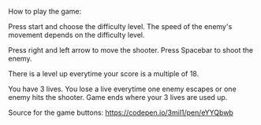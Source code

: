 How to play the game:

Press start and choose the difficulty level. 
The speed of the enemy's movement depends on the difficulty level.


Press right and left arrow to move the shooter.
Press Spacebar to shoot the enemy.

There is a level up everytime your score is a multiple of 18.

You have 3 lives. You lose a live everytime one enemy escapes or one enemy hits the shooter. Game ends where your 3 lives are used up.


Source for the game buttons: https://codepen.io/3mil1/pen/eYYQbwb
